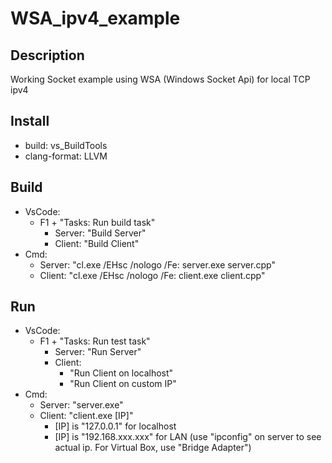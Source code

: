 # WSA_ipv4_example

## Description
Working Socket example using WSA (Windows Socket Api) for local TCP ipv4

## Install
- build: vs_BuildTools
- clang-format: LLVM

## Build
- VsCode:
    - F1 + "Tasks: Run build task"
        - Server: "Build Server"
        - Client: "Build Client"
- Cmd:
    - Server: "cl.exe /EHsc /nologo /Fe: server.exe server.cpp"
    - Client: "cl.exe /EHsc /nologo /Fe: client.exe client.cpp"

## Run
- VsCode:
    - F1 + "Tasks: Run test task"
        - Server: "Run Server"
        - Client: 
            - "Run Client on localhost"
            - "Run Client on custom IP"
- Cmd:
    - Server: "server.exe"
    - Client: "client.exe [IP]"
        - [IP] is "127.0.0.1" for localhost
        - [IP] is "192.168.xxx.xxx" for LAN (use "ipconfig" on server to see actual ip. For Virtual Box, use "Bridge Adapter")